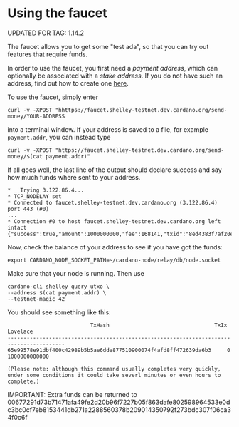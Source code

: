 # Using the faucet

UPDATED FOR TAG: 1.14.2

The faucet allows you to get some "test ada",
so that you can try out features that require funds.

In order to use the faucet, you first need a _payment address_,
which can optionally be associated with a _stake address_.
If you do not have such an address, find out how to create one [here](020_keys_and_addresses.md).

To use the faucet, simply enter

    curl -v -XPOST "hhttps://faucet.shelley-testnet.dev.cardano.org/send-money/YOUR-ADDRESS

into a terminal window.
If your address is saved to a file, for example `payment.addr`, you can instead type

    curl -v -XPOST "https://faucet.shelley-testnet.dev.cardano.org/send-money/$(cat payment.addr)"

If all goes well, the last line of the output should declare success and say how much funds where sent to your address.

    *   Trying 3.122.86.4...
    * TCP_NODELAY set
    * Connected to faucet.shelley-testnet.dev.cardano.org (3.122.86.4) port 443 (#0)
    ...
    * Connection #0 to host faucet.shelley-testnet.dev.cardano.org left intact
    {"success":true,"amount":1000000000,"fee":168141,"txid":"8ed4383f7af20e81c9cef88b8aab0ff2b1b284dff0ed6614480f8dbfec7d6fb5"}

Now, check the balance of your address to see if you have got the funds:

    export CARDANO_NODE_SOCKET_PATH=~/cardano-node/relay/db/node.socket


Make sure that your node is running.  Then use

    cardano-cli shelley query utxo \
    --address $(cat payment.addr) \
    --testnet-magic 42

You should see something like this:

                              TxHash                                 TxIx        Lovelace
    ----------------------------------------------------------------------------------------
    65e99578e91dbf400c42989b5b5ae6dde877510900074f4afd8ff472639da6b3     0     1000000000000

    (Please note: although this command usually completes very quickly, under some conditions it could take severl minutes or even hours to complete.)


IMPORTANT: Extra funds can be returned to 00677291d73b71471afa49fe2d20b96f7227b05f863dafe802598964533e0dc3bc0cf7eb8153441db271a2288560378b209014350792f273bdc307f06ca34f0c6f
